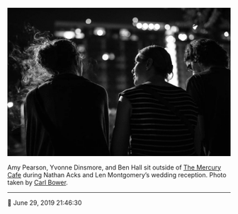 ![Amy Pearson, Yvonne Dinsmore, and Ben Hall sit outside of the Mercury Cafe](assets/01223dee7d67ba13f4150b9b237165cb.webp)

Amy Pearson, Yvonne Dinsmore, and Ben Hall sit outside of [The Mercury Cafe](http://mercurycafe.com/) during Nathan Acks and Len Montgomery’s wedding reception. Photo taken by [Carl Bower](http://carlbowerphotos.com/).

- - - -

📅 June 29, 2019 21:46:30
